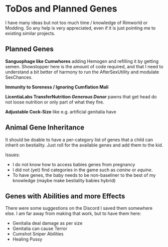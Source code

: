 # ToDos and Planned Genes 

I have many ideas but not too much time / knowledge of Rimworld or Modding. 
So any help is very appreciated, even if it is just pointing me to existing similar projects. 

## Planned Genes 

**Sanguophage like Cumwhores** adding Hemogen and refilling it by getting semen. 
Showstopper here is the amount of code required, and that I need to understand a bit better of harmony to run the AfterSexUtility and modulate SexChances. 

**Immunity to Soreness / Ignoring Cumflation Mali** 

**LicentiaLabs TransferNutrition _Generous Donor_** pawns that get head do not loose nutrition or only part of what they fire. 

**Adjustable Cock-Size** like e.g. artificial genitalia have

## Animal Gene Inheritance 

It should be doable to have a per-category list of genes that a child can inherit on bestiality. 
Just roll for the available genes and add them to the kid.

Issues: 

- I do not know how to access babies genes from pregnancy 
- I did not (yet) find categories in the game such as *canine* or *equine*. 
- To have genes, the baby needs to be non-baseliner to the best of my knowledge (maybe make bestiality babies hybrid)

## Genes with Abilities and more Effects 

There were some suggestions on the Discord I saved them somewhere else. I am far away from making that work, but to have them here: 

- Genitalia deal damage as per size 
- Genitalia can cause Terror
- Cumshot Sniper Abilities
- Healing Pussy